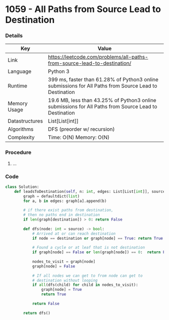 # 1059 - All Paths from Source Lead to Destination

### Details

| Key | Value |
| --- | ----- |
| Link | https://leetcode.com/problems/all-paths-from-source-lead-to-destination/
| Language | Python 3
| Runtime | 399 ms, faster than 61.28% of Python3 online submissions for All Paths from Source Lead to Destination
| Memory Usage | 19.6 MB, less than 43.25% of Python3 online submissions for All Paths from Source Lead to Destination
| Datastructures | List[List[int]]
| Algorithms | DFS (preorder w/ recursion)
| Complexity | Time: O(N) Memory: O(N)

### Procedure

1. ...

### Code

```python
class Solution:
    def leadsToDestination(self, n: int, edges: List[List[int]], source: int, destination: int) -> bool:
        graph = defaultdict(list)
        for a, b in edges: graph[a].append(b)
        
        # if there exist paths from destination,
        # then no paths end in destination
        if len(graph[destination]) > 0: return False
        
        def dfs(node: int = source) -> bool:
            # Arrived at or can reach destination
            if node == destination or graph[node] == True: return True
            
            # Found a cycle or at leaf that is not destination
            if graph[node] == False or len(graph[node]) == 0:  return False
            
            nodes_to_visit = graph[node]
            graph[node] = False
            
            # If all nodes we can get to from node can get to
            # destination without looping
            if all(dfs(child) for child in nodes_to_visit):
                graph[node] = True
                return True
            
            return False
            
        return dfs()
```
